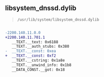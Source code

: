 ## libsystem_dnssd.dylib

> `/usr/lib/system/libsystem_dnssd.dylib`

```diff

-2200.140.11.0.0
+2200.140.11.701.1
   __TEXT.__text: 0x6188
   __TEXT.__auth_stubs: 0x380
-  __TEXT.__const: 0xea
+  __TEXT.__const: 0xf2
   __TEXT.__cstring: 0x1a8e
   __TEXT.__unwind_info: 0x1b8
   __DATA_CONST.__got: 0x18

```
